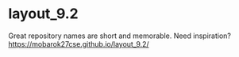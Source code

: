 # layout_9.2
Great repository names are short and memorable. Need inspiration? 
https://mobarok27cse.github.io/layout_9.2/
